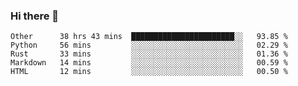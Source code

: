 ### Hi there 👋

<!--
**WShiBin/WShiBin** is a ✨ _special_ ✨ repository because its `README.md` (this file) appears on your GitHub profile.

Here are some ideas to get you started:

- 🔭 I’m currently working on ...
- 🌱 I’m currently learning ...
- 👯 I’m looking to collaborate on ...
- 🤔 I’m looking for help with ...
- 💬 Ask me about ...
- 📫 How to reach me: ...
- 😄 Pronouns: ...
- ⚡ Fun fact: ...
-->

<!--START_SECTION:waka-->
```text
Other      38 hrs 43 mins  ███████████████████████░░   93.85 % 
Python     56 mins         ░░░░░░░░░░░░░░░░░░░░░░░░░   02.29 % 
Rust       33 mins         ░░░░░░░░░░░░░░░░░░░░░░░░░   01.36 % 
Markdown   14 mins         ░░░░░░░░░░░░░░░░░░░░░░░░░   00.59 % 
HTML       12 mins         ░░░░░░░░░░░░░░░░░░░░░░░░░   00.50 %
```
<!--END_SECTION:waka-->
